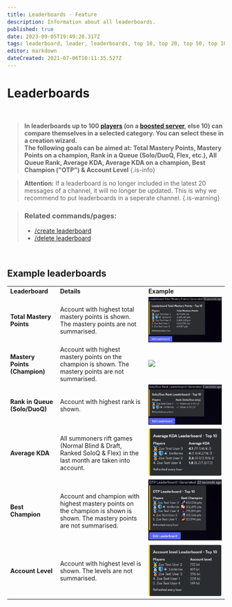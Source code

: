 ```yaml
---
title: Leaderboards - Feature
description: Information about all leaderboards.
published: true
date: 2023-09-05T19:49:20.317Z
tags: leaderboard, leader, leaderboards, top 10, top 20, top 50, top 100, best player
editor: markdown
dateCreated: 2021-07-06T10:11:35.527Z
---
```


# Leaderboards

<br>

>**In leaderboards up to 100 [players](/en/terms/player) (on a [boosted server](https://wiki.zoe-discord-bot.ch/en/Zoe-Points-And-Boosting), else 10) can compare themselves in a selected category. You can select these in a creation wizard. <br>
The following goals can be aimed at: Total Mastery Points, Mastery Points on a champion, Rank in a Queue (Solo/DuoQ, Flex, etc.), All Queue Rank, Average KDA, Average KDA on a champion, Best Champion ("OTP") & Account Level**
>{.is-info}

> **Attention:** If a leaderboard is no longer included in the latest 20 messages of a channel, it will no longer be updated. This is why we recommend to put leaderboards in a seperate channel.
>{.is-warning}

>### Related commands/pages:
>-   [/create leaderboard](/en/commands/create/leaderboard/)
>-   [/delete leaderboard](/en/commands/delete/leaderboard/)

<br>

## Example leaderboards

|     |     |     |
| --- | --- | --- |
| **Leaderboard** | **Details** | **Example** |
| **Total Mastery Points** | Account with highest total mastery points is shown. The mastery points are not summarised. | ![](/en_/en_leaderboard_totalmasterypoints.png) |
| **Mastery Points (Champion)** | Account with highest mastery points on the champion is shown. The mastery points are not summarised. | ![](/en_/en_leaderboard_championmasterypoints.png) |
| **Rank in Queue (Solo/DuoQ)** | Account with highest rank is shown. | ![](/en_/en_leaderboard_rank.png) |
| **Average KDA** | All summoners rift games (Normal Blind & Draft, Ranked SoloQ & Flex) in the last month are taken into account. | ![](/en_/en_leaderboard_kda.png) |
| **Best Champion** | Account and champion with highest mastery points on the champion is shown is shown. The mastery points are not summarised. | ![](/en_/en_leaderboard_otp.png) |
| **Account Level** | Account with highest level is shown. The levels are not summarised. | ![](/en_/en_leaderboard_accountlevel.png) |

